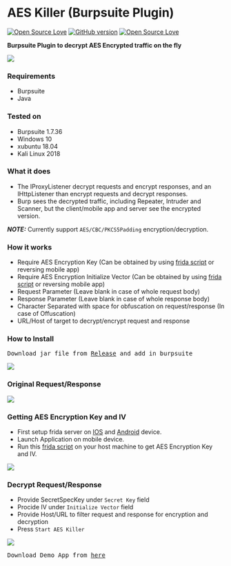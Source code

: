 # AES Killer (Burpsuite Plugin)
[![Open Source Love](https://badges.frapsoft.com/os/v1/open-source.svg?v=102)](https://github.com/ellerbrock/open-source-badge/)
[![GitHub version](https://d25lcipzij17d.cloudfront.net/badge.svg?id=gh&type=0.3&v=3.0&x2=0)](http://badge.fury.io/gh/boennemann%2Fbadges)
[![Open Source Love](https://badges.frapsoft.com/os/mit/mit.svg?v=102)](https://github.com/ellerbrock/open-source-badge/)

**Burpsuite Plugin to decrypt AES Encrypted traffic on the fly**

<img src="https://i.imgur.com/7IQbJaz.png" />

### Requirements
- Burpsuite
- Java

### Tested on
- Burpsuite 1.7.36
- Windows 10
- xubuntu 18.04
- Kali Linux 2018

### What it does
- The IProxyListener decrypt requests and encrypt responses, and an IHttpListener than encrypt requests and decrypt responses. 
- Burp sees the decrypted traffic, including Repeater, Intruder and Scanner, but the client/mobile app and server see the encrypted version.

***NOTE:*** Currently support `AES/CBC/PKCS5Padding` encryption/decryption.

### How it works
- Require AES Encryption Key (Can be obtained by using <a href="https://gist.github.com/d3vilbug/41deacfe52a476d68d6f21587c5f531d" target="_blank">frida script</a> or reversing mobile app)
- Require AES Encryption Initialize Vector (Can be obtained by using <a href="https://gist.github.com/d3vilbug/41deacfe52a476d68d6f21587c5f531d" target="_blank">frida script</a> or reversing mobile app)
- Request Parameter (Leave blank in case of whole request body)
- Response Parameter (Leave blank in case of whole response body)
- Character Separated with space for obfuscation on request/response (In case of Offuscation) 
- URL/Host of target to decrypt/encrypt request and response

### How to Install
<pre>Download jar file from <a href="https://github.com/Ebryx/AES-Killer/releases/download/3.0/AES_Killer.jar" target="_blank">Release</a> and add in burpsuite</pre>

<img src="https://i.imgur.com/6DS04gb.gif" />

### Original Request/Response
<img src="https://i.imgur.com/ocznHPa.gif" />

### Getting AES Encryption Key and IV
- First setup frida server on <a href="https://www.frida.re/docs/ios/" target="_blank">IOS</a> and <a href="https://www.frida.re/docs/android/" target="_blank">Android</a> device.
- Launch Application on mobile device.
- Run this <a href="https://gist.github.com/d3vilbug/41deacfe52a476d68d6f21587c5f531d" target="_blank">frida script</a> on your host machine to get AES Encryption Key and IV.

<img src="https://i.imgur.com/NOLlQcy.gif" />

### Decrypt Request/Response
- Provide SecretSpecKey under `Secret Key` field
- Procide IV under `Initialize Vector` field
- Provide Host/URL to filter request and response for encryption and decryption
- Press `Start AES Killer`

<img src="https://i.imgur.com/Eyukxhs.gif" />

<pre>Download Demo App from <a href="https://github.com/11x256/frida-android-examples/blob/master/examples/5/app-release.apk" target="_blank">here</a></pre>
